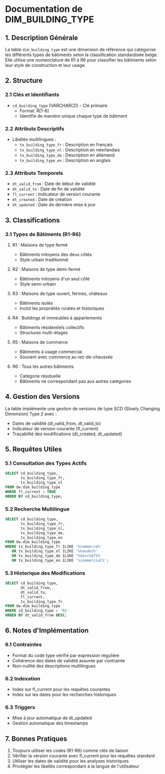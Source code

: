 # Documentation de DIM_BUILDING_TYPE

## 1. Description Générale
La table `dim_building_type` est une dimension de référence qui catégorise les différents types de bâtiments selon la classification standardisée belge. Elle utilise une nomenclature de R1 à R6 pour classifier les bâtiments selon leur style de construction et leur usage.

## 2. Structure

### 2.1 Clés et Identifiants
- `cd_building_type` (VARCHAR(2)) - Clé primaire
  - Format: R[1-6]
  - Identifie de manière unique chaque type de bâtiment

### 2.2 Attributs Descriptifs
- Libellés multilingues :
  - `tx_building_type_fr` : Description en français
  - `tx_building_type_nl` : Description en néerlandais
  - `tx_building_type_de` : Description en allemand
  - `tx_building_type_en` : Description en anglais

### 2.3 Attributs Temporels
- `dt_valid_from` : Date de début de validité
- `dt_valid_to` : Date de fin de validité
- `fl_current` : Indicateur de version courante
- `dt_created` : Date de création
- `dt_updated` : Date de dernière mise à jour

## 3. Classifications

### 3.1 Types de Bâtiments (R1-R6)
1. R1 : Maisons de type fermé
   - Bâtiments mitoyens des deux côtés
   - Style urbain traditionnel

2. R2 : Maisons de type demi-fermé
   - Bâtiments mitoyens d'un seul côté
   - Style semi-urbain

3. R3 : Maisons de type ouvert, fermes, châteaux
   - Bâtiments isolés
   - Inclut les propriétés rurales et historiques

4. R4 : Buildings et immeubles à appartements
   - Bâtiments résidentiels collectifs
   - Structures multi-étages

5. R5 : Maisons de commerce
   - Bâtiments à usage commercial
   - Souvent avec commerce au rez-de-chaussée

6. R6 : Tous les autres bâtiments
   - Catégorie résiduelle
   - Bâtiments ne correspondant pas aux autres catégories

## 4. Gestion des Versions

La table implémente une gestion de versions de type SCD (Slowly Changing Dimension) Type 2 avec :
- Dates de validité (dt_valid_from, dt_valid_to)
- Indicateur de version courante (fl_current)
- Traçabilité des modifications (dt_created, dt_updated)

## 5. Requêtes Utiles

### 5.1 Consultation des Types Actifs
```sql
SELECT cd_building_type,
       tx_building_type_fr,
       tx_building_type_nl
FROM dw.dim_building_type
WHERE fl_current = TRUE
ORDER BY cd_building_type;
```

### 5.2 Recherche Multilingue
```sql
SELECT cd_building_type,
       tx_building_type_fr,
       tx_building_type_nl,
       tx_building_type_de,
       tx_building_type_en
FROM dw.dim_building_type
WHERE tx_building_type_fr ILIKE '%commerce%'
   OR tx_building_type_nl ILIKE '%handel%'
   OR tx_building_type_de ILIKE '%Geschäft%'
   OR tx_building_type_en ILIKE '%commercial%';
```

### 5.3 Historique des Modifications
```sql
SELECT cd_building_type,
       dt_valid_from,
       dt_valid_to,
       fl_current,
       tx_building_type_fr
FROM dw.dim_building_type
WHERE cd_building_type = 'R1'
ORDER BY dt_valid_from DESC;
```

## 6. Notes d'Implémentation

### 6.1 Contraintes
- Format du code type vérifié par expression régulière
- Cohérence des dates de validité assurée par contrainte
- Non-nullité des descriptions multilingues

### 6.2 Indexation
- Index sur fl_current pour les requêtes courantes
- Index sur les dates pour les recherches historiques

### 6.3 Triggers
- Mise à jour automatique de dt_updated
- Gestion automatique des timestamps

## 7. Bonnes Pratiques

1. Toujours utiliser les codes (R1-R6) comme clés de liaison
2. Vérifier la version courante avec fl_current pour les requêtes standard
3. Utiliser les dates de validité pour les analyses historiques
4. Privilégier les libellés correspondant à la langue de l'utilisateur